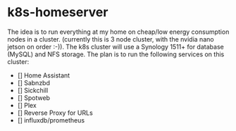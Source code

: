 # k8s-homeserver

The idea is to run everything at my home on cheap/low energy consumption nodes in a cluster. (currently this is 3 node cluster, with the nvidia nano jetson on order :-)). The k8s cluster will use a Synology 1511+ for database (MySQL) and NFS storage. The plan is to run the following services on this cluster:
- [] Home Assistant
- [] Sabnzbd
- [] Sickchill
- [] Spotweb
- [] Plex
- [] Reverse Proxy for URLs 
- [] influxdb/prometheus

